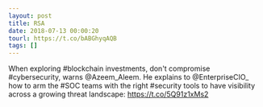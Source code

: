 ```yaml
---
layout: post
title: RSA
date: 2018-07-13 00:00:20
tourl: https://t.co/bABGhyqAQB
tags: []
---
```

When exploring #blockchain investments, don't compromise #cybersecurity, warns @Azeem_Aleem. He explains to @EnterpriseCIO_ how to arm the #SOC teams with the right #security tools to have visibility across a growing threat landscape: https://t.co/5Q91z1xMs2